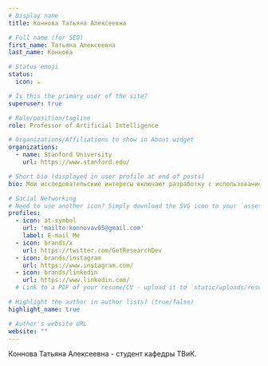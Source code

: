 ```yaml
---
# Display name
title: Коннова Татьяна Алексеевна

# Full name (for SEO)
first_name: Татьяна Алексеевна
last_name: Коннова

# Status emoji
status:
  icon: ☕️

# Is this the primary user of the site?
superuser: true

# Role/position/tagline
role: Professor of Artificial Intelligence

# Organizations/Affiliations to show in About widget
organizations:
  - name: Stanford University
    url: https://www.stanford.edu/

# Short bio (displayed in user profile at end of posts)
bio: Мои исследовательские интересы включают разработку c использованием  Large Language Models.

# Social Networking
# Need to use another icon? Simply download the SVG icon to your `assets/media/icons/` folder.
profiles:
  - icon: at-symbol
    url: 'mailto:konnovav05@gmail.com'
    label: E-mail Me
  - icon: brands/x
    url: https://twitter.com/GetResearchDev
  - icon: brands/instagram
    url: https://www.instagram.com/
  - icon: brands/linkedin
    url: https://www.linkedin.com/
  # Link to a PDF of your resume/CV - upload it to `static/uploads/resume.pdf

# Highlight the author in author lists? (true/false)
highlight_name: true

# Author's website URL
website: ""
---
```


Коннова Татьяна Алексеевна - студент кафедры ТВиК.

